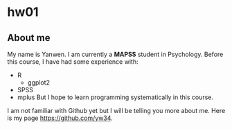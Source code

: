 # hw01

## About me

My name is Yanwen. I am currently a **MAPSS** student in Psychology. 
Before this course, I have had some experience with:
* R
  * ggplot2
* SPSS
* mplus
But I hope to learn programming systematically in this course.

I am not familiar with Github yet but I will be telling you more about me. Here is my page https://github.com/yw34.